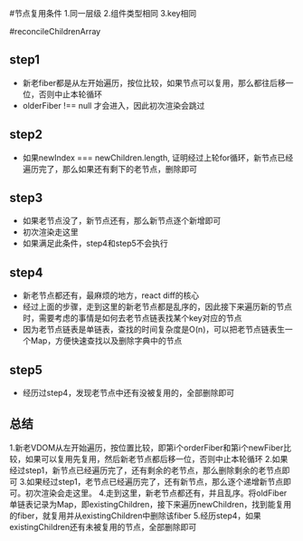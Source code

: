 #节点复用条件
1.同一层级
2.组件类型相同
3.key相同

#reconcileChildrenArray
## step1
- 新老fiber都是从左开始遍历，按位比较，如果节点可以复用，那么都往后移一位，否则中止本轮循环
- olderFiber !== null 才会进入，因此初次渲染会跳过

## step2
- 如果newIndex === newChildren.length, 证明经过上轮for循环，新节点已经遍历完了，那么如果还有剩下的老节点，删除即可

## step3
- 如果老节点没了，新节点还有，那么新节点逐个新增即可
- 初次渲染走这里
- 如果满足此条件，step4和step5不会执行

## step4
- 新老节点都还有，最麻烦的地方，react diff的核心
- 经过上面的步骤，走到这里的新老节点都是乱序的，因此接下来遍历新的节点时，需要考虑的事情是如何去老节点链表找某个key对应的节点
- 因为老节点链表是单链表，查找的时间复杂度是O(n)，可以把老节点链表生一个Map，方便快速查找以及删除字典中的节点
  
## step5
- 经历过step4，发现老节点中还有没被复用的，全部删除即可

## 总结
1.新老VDOM从左开始遍历，按位置比较，即第i个orderFiber和第i个newFiber比较，如果可以复用先复用，然后新老节点都后移一位，否则中止本轮循环
2.如果经过step1，新节点已经遍历完了，还有剩余的老节点，那么删除剩余的老节点即可
3.如果经过step1，老节点已经遍历完了，还有新节点，那么逐个递增新节点即可。初次渲染会走这里。
4.走到这里，新老节点都还有，并且乱序。将oldFiber单链表记录为Map，即existingChildren，接下来遍历newChildren，找到能复用的fiber，就复用并从existingChildren中删除该fiber
5.经历step4，如果existingChildren还有未被复用的节点，全部删除即可
